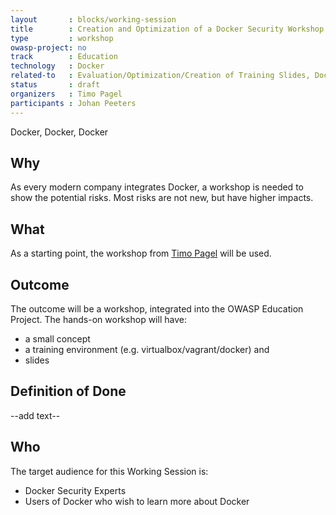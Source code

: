 ```yaml
---
layout       : blocks/working-session
title        : Creation and Optimization of a Docker Security Workshop
type         : workshop
owasp-project: no
track        : Education
technology   : Docker
related-to   : Evaluation/Optimization/Creation of Training Slides, Docker Security
status       : draft
organizers   : Timo Pagel
participants : Johan Peeters
---
```

Docker, Docker, Docker

## Why
As every modern company integrates Docker, a workshop is needed to show the potential risks. Most risks are not new, but have higher impacts.

## What
As a starting point, the workshop from [Timo Pagel](https://github.com/wurstbrot/docker-security-workshop) will be used.

## Outcome

The outcome will be a workshop, integrated into the OWASP Education Project. The hands-on workshop will have:

- a small concept
- a training environment (e.g. virtualbox/vagrant/docker) and
- slides

## Definition of Done

--add text--

## Who

The target audience for this Working Session is:

- Docker Security Experts
- Users of Docker who wish to learn more about Docker
